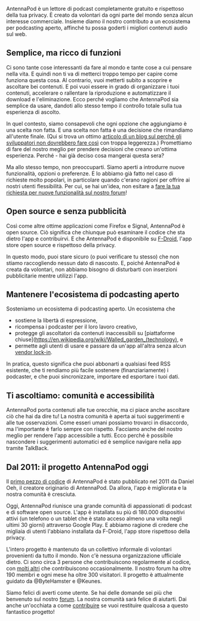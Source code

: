 AntennaPod è un lettore di podcast completamente gratuito e rispettoso della tua privacy. È creato da volontari da ogni parte del mondo senza alcun interesse commerciale. Insieme diamo il nostro contributo a un ecosistema per podcasting aperto, affinché tu possa goderti i migliori contenuti audio sul web.

## Semplice, ma ricco di funzioni

Ci sono tante cose interessanti da fare al mondo e tante cose a cui pensare nella vita. E quindi non ti va di metterci troppo tempo per capire come funziona questa cosa. Al contrario, vuoi metterti subito a scoprire e ascoltare bei contenuti. E poi vuoi essere in grado di organizzare i tuoi contenuti, accelerare o rallentare la riproduzione e automatizzare il download e l'eliminazione. Ecco perché vogliamo che AntennaPod sia semplice da usare, dandoti allo stesso tempo il controllo totale sulla tua esperienza di ascolto.

In quel contesto, siamo consapevoli che ogni opzione che aggiungiamo è una scelta non fatta. E una scelta non fatta è una decisione che rimandiamo all'utente finale. (Qui si trova un ottimo [articolo di un blog sul perché gli sviluppatori non dovrebbero fare così](http://neugierig.org/software/blog/2018/07/options.html) con troppa leggerezza.) Promettiamo di fare del nostro meglio per prendere decisioni che creano un'ottima esperienza. Perché - hai già deciso cosa mangerai questa sera?

Ma allo stesso tempo, non preoccuparti. Siamo aperti a introdurre nuove funzionalità, opzioni o preferenze. E lo abbiamo già fatto nel caso di richieste molto popolari, in particolare quando c'erano ragioni per offrire ai nostri utenti flessibilità. Per cui, se hai un'idea, non esitare a [fare la tua richiesta per nuove funzionalità sul nostro forum](https://forum.antennapod.org/c/feature-request)!

## Open source e senza pubblicità

Così come altre ottime applicazioni come Firefox e Signal, AntennaPod è open source. Ciò significa che chiunque può esaminare il codice che sta dietro l'app e contribuirvi. E che AntennaPod è disponibile su [F-Droid](https://www.f-droid.org/packages/de.danoeh.antennapod/), l'app store open source e rispettoso della privacy.

In questo modo, puoi stare sicuro (o puoi verificare tu stesso) che non stiamo raccogliendo nessun dato di nascosto. E, poiché AntennaPod è creata da volontari, non abbiamo bisogno di disturbarti con inserzioni pubblicitarie mentre utilizzi l'app.

## Mantenere l'ecosistema di podcasting aperto

Sosteniamo un ecosistema di podcasting aperto. Un ecosistema che

* sostiene la libertà di espressione,
* ricompensa i podcaster per il loro lavoro creativo,
* protegge gli ascoltatori da contenuti inaccessibili su [piattaforme chiuse](https://en.wikipedia.org/wiki/Walled_garden_(technology), e
* permette agli utenti di usare e passare da un'app all'altra senza alcun [vendor lock-in](https://en.wikipedia.org/wiki/Vendor_lock-in).

In pratica, questo significa che puoi abbonarti a qualsiasi feed RSS esistente, che ti rendiamo più facile sostenere (finanziariamente) i podcaster, e che puoi sincronizzare, importare ed esportare i tuoi dati.

## Ti ascoltiamo: comunità e accessibilità

AntennaPod porta contenuti alle tue orecchie, ma ci piace anche ascoltare ciò che hai da dire tu! La nostra comunità è aperta ai tuoi suggerimenti e alle tue osservazioni. Come esseri umani possiamo trovarci in disaccordo, ma l'importante è farlo sempre con rispetto. Facciamo anche del nostro meglio per rendere l'app accessibile a tutti. Ecco perché è possibile nascondere i suggerimenti automatici ed è semplice navigare nella app tramite TalkBack.

## Dal 2011: il progetto AntennaPod oggi

Il [primo pezzo di codice](https://github.com/AntennaPod/AntennaPod/commit/c9283f09dced6f156e13675ef4c13ebeb20cb9e5) di AntennaPod è stato pubblicato nel 2011 da Daniel Oeh, il creatore originario di AntennaPod. Da allora, l'app è migliorata e la nostra comunità è cresciuta.

Oggi, AntennaPod riunisce una grande comunità di appassionati di podcast e di software open source. L'app è installata su più di 180.000 dispositivi attivi (un telefono o un tablet che è stato acceso almeno una volta negli ultimi 30 giorni) attraverso Google Play. E abbiamo ragione di credere che migliaia di utenti l'abbiano installata da F-Droid, l'app store rispettoso della privacy.

L'intero progetto è mantenuto da un collettivo informale di volontari provenienti da tutto il mondo. Non c'è nessuna organizzazione ufficiale dietro. Ci sono circa 3 persone che contribuiscono regolarmente al codice, con [molti altri](https://github.com/AntennaPod/AntennaPod/graphs/contributors) che contribuiscono occasionalmente. Il nostro forum ha oltre 190 membri e ogni mese ha oltre 300 visitatori. Il progetto è attualmente guidato da @ByteHamster e @Keunes.

Siamo felici di averti come utente. Se hai delle domande sei più che benvenuto sul nostro [forum](https://forum.antennapod.org). La nostra comunità sarà felice di aiutarti. Dai anche un'occhiata a come [contribuire](/contribute/) se vuoi restituire qualcosa a questo fantastico progetto!

